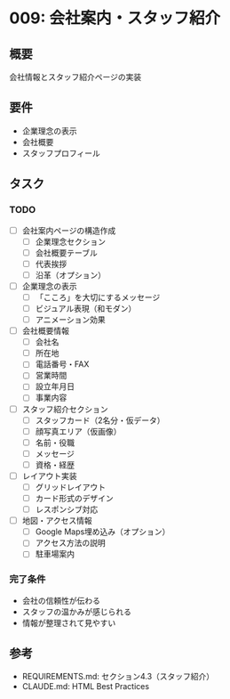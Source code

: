 # 009: 会社案内・スタッフ紹介

## 概要
会社情報とスタッフ紹介ページの実装

## 要件
- 企業理念の表示
- 会社概要
- スタッフプロフィール

## タスク

### TODO
- [ ] 会社案内ページの構造作成
  - [ ] 企業理念セクション
  - [ ] 会社概要テーブル
  - [ ] 代表挨拶
  - [ ] 沿革（オプション）
- [ ] 企業理念の表示
  - [ ] 「こころ」を大切にするメッセージ
  - [ ] ビジュアル表現（和モダン）
  - [ ] アニメーション効果
- [ ] 会社概要情報
  - [ ] 会社名
  - [ ] 所在地
  - [ ] 電話番号・FAX
  - [ ] 営業時間
  - [ ] 設立年月日
  - [ ] 事業内容
- [ ] スタッフ紹介セクション
  - [ ] スタッフカード（2名分・仮データ）
  - [ ] 顔写真エリア（仮画像）
  - [ ] 名前・役職
  - [ ] メッセージ
  - [ ] 資格・経歴
- [ ] レイアウト実装
  - [ ] グリッドレイアウト
  - [ ] カード形式のデザイン
  - [ ] レスポンシブ対応
- [ ] 地図・アクセス情報
  - [ ] Google Maps埋め込み（オプション）
  - [ ] アクセス方法の説明
  - [ ] 駐車場案内

### 完了条件
- 会社の信頼性が伝わる
- スタッフの温かみが感じられる
- 情報が整理されて見やすい

## 参考
- REQUIREMENTS.md: セクション4.3（スタッフ紹介）
- CLAUDE.md: HTML Best Practices